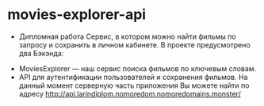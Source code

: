 # movies-explorer-api
* Дипломная работа
Сервис, в котором можно найти фильмы по запросу и сохранить в личном кабинете.
В проекте предусмотрено два Бэкэнда:
- MoviesExplorer — наш сервис поиска фильмов по ключевым словам.
- API для аутентификации пользователей и сохранения фильмов. На данный момент серверную часть приложения Вы можете найти по адресу http://api.larindiplom.nomoredom.nomoredomains.monster/
